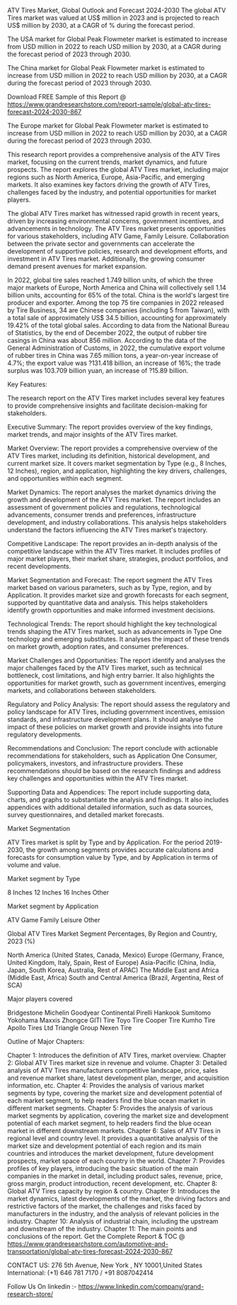 ATV Tires Market, Global Outlook and Forecast 2024-2030
The global ATV Tires market was valued at US$ million in 2023 and is projected to reach US$ million by 2030, at a CAGR of % during the forecast period.

The USA market for Global Peak Flowmeter market is estimated to increase from USD million in 2022 to reach USD million by 2030, at a CAGR during the forecast period of 2023 through 2030.

The China market for Global Peak Flowmeter market is estimated to increase from USD million in 2022 to reach USD million by 2030, at a CAGR during the forecast period of 2023 through 2030.

Download FREE Sample of this Report @ https://www.grandresearchstore.com/report-sample/global-atv-tires-forecast-2024-2030-867

The Europe market for Global Peak Flowmeter market is estimated to increase from USD million in 2022 to reach USD million by 2030, at a CAGR during the forecast period of 2023 through 2030.

This research report provides a comprehensive analysis of the ATV Tires market, focusing on the current trends, market dynamics, and future prospects. The report explores the global ATV Tires market, including major regions such as North America, Europe, Asia-Pacific, and emerging markets. It also examines key factors driving the growth of ATV Tires, challenges faced by the industry, and potential opportunities for market players.

The global ATV Tires market has witnessed rapid growth in recent years, driven by increasing environmental concerns, government incentives, and advancements in technology. The ATV Tires market presents opportunities for various stakeholders, including ATV Game, Family Leisure. Collaboration between the private sector and governments can accelerate the development of supportive policies, research and development efforts, and investment in ATV Tires market. Additionally, the growing consumer demand present avenues for market expansion.

In 2022, global tire sales reached 1.749 billion units, of which the three major markets of Europe, North America and China will collectively sell 1.14 billion units, accounting for 65% of the total. China is the world's largest tire producer and exporter. Among the top 75 tire companies in 2022 released by Tire Business, 34 are Chinese companies (including 5 from Taiwan), with a total sale of approximately US$ 34.5 billion, accounting for approximately 19.42% of the total global sales. According to data from the National Bureau of Statistics, by the end of December 2022, the output of rubber tire casings in China was about 856 million. According to the data of the General Administration of Customs, in 2022, the cumulative export volume of rubber tires in China was 7.65 million tons, a year-on-year increase of 4.7%; the export value was ?131.418 billion, an increase of 16%; the trade surplus was 103.709 billion yuan, an increase of ?15.89 billion.

Key Features:

The research report on the ATV Tires market includes several key features to provide comprehensive insights and facilitate decision-making for stakeholders.

Executive Summary: The report provides overview of the key findings, market trends, and major insights of the ATV Tires market.

Market Overview: The report provides a comprehensive overview of the ATV Tires market, including its definition, historical development, and current market size. It covers market segmentation by Type (e.g., 8 Inches, 12 Inches), region, and application, highlighting the key drivers, challenges, and opportunities within each segment.

Market Dynamics: The report analyses the market dynamics driving the growth and development of the ATV Tires market. The report includes an assessment of government policies and regulations, technological advancements, consumer trends and preferences, infrastructure development, and industry collaborations. This analysis helps stakeholders understand the factors influencing the ATV Tires market's trajectory.

Competitive Landscape: The report provides an in-depth analysis of the competitive landscape within the ATV Tires market. It includes profiles of major market players, their market share, strategies, product portfolios, and recent developments.

Market Segmentation and Forecast: The report segment the ATV Tires market based on various parameters, such as by Type, region, and by Application. It provides market size and growth forecasts for each segment, supported by quantitative data and analysis. This helps stakeholders identify growth opportunities and make informed investment decisions.

Technological Trends: The report should highlight the key technological trends shaping the ATV Tires market, such as advancements in Type One technology and emerging substitutes. It analyses the impact of these trends on market growth, adoption rates, and consumer preferences.

Market Challenges and Opportunities: The report identify and analyses the major challenges faced by the ATV Tires market, such as technical bottleneck, cost limitations, and high entry barrier. It also highlights the opportunities for market growth, such as government incentives, emerging markets, and collaborations between stakeholders.

Regulatory and Policy Analysis: The report should assess the regulatory and policy landscape for ATV Tires, including government incentives, emission standards, and infrastructure development plans. It should analyse the impact of these policies on market growth and provide insights into future regulatory developments.

Recommendations and Conclusion: The report conclude with actionable recommendations for stakeholders, such as Application One Consumer, policymakers, investors, and infrastructure providers. These recommendations should be based on the research findings and address key challenges and opportunities within the ATV Tires market.

Supporting Data and Appendices: The report include supporting data, charts, and graphs to substantiate the analysis and findings. It also includes appendices with additional detailed information, such as data sources, survey questionnaires, and detailed market forecasts.

Market Segmentation

ATV Tires market is split by Type and by Application. For the period 2019-2030, the growth among segments provides accurate calculations and forecasts for consumption value by Type, and by Application in terms of volume and value.

Market segment by Type

8 Inches
12 Inches
16 Inches
Other

Market segment by Application

ATV Game
Family Leisure
Other

Global ATV Tires Market Segment Percentages, By Region and Country, 2023 (%)

North America (United States, Canada, Mexico)
Europe (Germany, France, United Kingdom, Italy, Spain, Rest of Europe)
Asia-Pacific (China, India, Japan, South Korea, Australia, Rest of APAC)
The Middle East and Africa (Middle East, Africa)
South and Central America (Brazil, Argentina, Rest of SCA)

Major players covered

Bridgestone
Michelin
Goodyear
Continental
Pirelli
Hankook
Sumitomo
Yokohama
Maxxis
Zhongce
GITI Tire
Toyo Tire
Cooper Tire
Kumho Tire
Apollo Tires Ltd
Triangle Group
Nexen Tire

Outline of Major Chapters:

Chapter 1: Introduces the definition of ATV Tires, market overview.
Chapter 2: Global ATV Tires market size in revenue and volume.
Chapter 3: Detailed analysis of ATV Tires manufacturers competitive landscape, price, sales and revenue market share, latest development plan, merger, and acquisition information, etc.
Chapter 4: Provides the analysis of various market segments by type, covering the market size and development potential of each market segment, to help readers find the blue ocean market in different market segments.
Chapter 5: Provides the analysis of various market segments by application, covering the market size and development potential of each market segment, to help readers find the blue ocean market in different downstream markets.
Chapter 6: Sales of ATV Tires in regional level and country level. It provides a quantitative analysis of the market size and development potential of each region and its main countries and introduces the market development, future development prospects, market space of each country in the world.
Chapter 7: Provides profiles of key players, introducing the basic situation of the main companies in the market in detail, including product sales, revenue, price, gross margin, product introduction, recent development, etc.
Chapter 8: Global ATV Tires capacity by region & country.
Chapter 9: Introduces the market dynamics, latest developments of the market, the driving factors and restrictive factors of the market, the challenges and risks faced by manufacturers in the industry, and the analysis of relevant policies in the industry.
Chapter 10: Analysis of industrial chain, including the upstream and downstream of the industry.
Chapter 11: The main points and conclusions of the report.
Get the Complete Report & TOC @ https://www.grandresearchstore.com/automotive-and-transportation/global-atv-tires-forecast-2024-2030-867

CONTACT US:
276 5th Avenue, New York , NY 10001,United States
International: (+1) 646 781 7170 / +91 8087042414

Follow Us On linkedin :- https://www.linkedin.com/company/grand-research-store/
